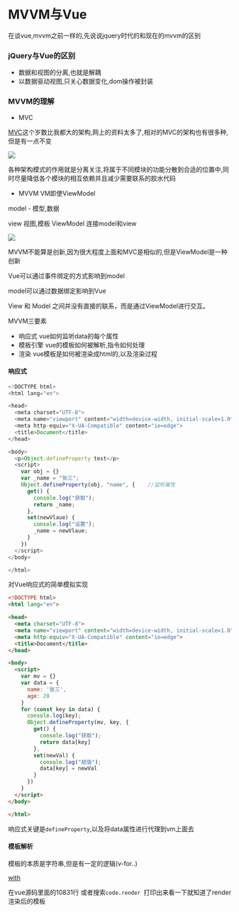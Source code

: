 # MVVM与Vue

在谈vue,mvvm之前一样的,先说说jquery时代的和现在的mvvm的区别

### jQuery与Vue的区别

- 数据和视图的分离,也就是解耦
- 以数据驱动视图,只关心数据变化,dom操作被封装

### MVVM的理解

- MVC

[MVC](https://draveness.me/mvx)这个岁数比我都大的架构,网上的资料太多了,相对的MVC的架构也有很多种,但是有一点不变

![](https://raw.githubusercontent.com/Draveness/analyze/master/contents/architecture/images/mvx/Standard-MVC.jpg)

各种架构模式的作用就是分离关注,将属于不同模块的功能分散到合适的位置中,同时尽量降低各个模块的相互依赖并且减少需要联系的胶水代码

- MVVM VM即使ViewModel

model - 模型,数据

view 视图,模板
ViewModel 连接model和view

![](http://on7r0tqgu.bkt.clouddn.com/FrLFse-8tNj6Zu-OGJIUfQJnzbUo.PNG )

MVVM不能算是创新,因为很大程度上面和MVC是相似的,但是ViewModel是一种创新

Vue可以通过事件绑定的方式影响到model

model可以通过数据绑定影响到Vue

View 和 Model 之间并没有直接的联系，而是通过ViewModel进行交互。 

MVVM三要素

- 响应式 vue如何监听data的每个属性
- 模板引擎 vue的模板如何被解析,指令如何处理
- 渲染 vue模板是如何被渲染成html的,以及渲染过程

#### 响应式

```JavaScript
<!DOCTYPE html>
<html lang="en">

<head>
  <meta charset="UTF-8">
  <meta name="viewport" content="width=device-width, initial-scale=1.0">
  <meta http-equiv="X-UA-Compatible" content="ie=edge">
  <title>Document</title>
</head>

<body>
  <p>Object.defineProperty test</p>
  <script>
    var obj = {}
    var _name = "张三";
    Object.defineProperty(obj, "name", {    //监听属性
      get() {
        console.log("获取");
        return _name;
      },
      set(newVlaue) {
        console.log("设置");
        _name = newVlaue;
      }
    })
  </script>
</body>

</html>
```

对Vue响应式的简单模拟实现

````html
<!DOCTYPE html>
<html lang="en">

<head>
  <meta charset="UTF-8">
  <meta name="viewport" content="width=device-width, initial-scale=1.0">
  <meta http-equiv="X-UA-Compatible" content="ie=edge">
  <title>Document</title>
</head>

<body>
  <script>
    var mv = {}
    var data = {
      name: '张三',
      age: 20
    }
    for (const key in data) {
      console.log(key);
      Object.defineProperty(mv, key, {
        get() {
          console.log("获取");
          return data[key]
        },
        set(newVal) {
          console.log("赋值");
          data[key] = newVal
        }
      })
    }
  </script>
</body>

</html>
````

响应式关键是`defineProperty`,以及将data属性进行代理到vm上面去

#### 模板解析

模板的本质是字符串,但是有一定的逻辑(v-for..)

[with](https://developer.mozilla.org/zh-CN/docs/Web/JavaScript/Reference/Statements/with)

在vue源码里面的10831行 或者搜索`code.render `打印出来看一下就知道了render渲染后的模板






















